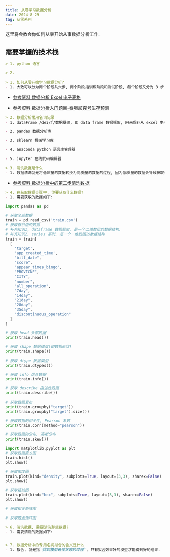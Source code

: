 ```yaml
---
title: 从零学习数据分析
date: 2024-8-29
tag: 从零系列
---
```

这里将会教会你如何从零开始从事数据分析工作.

## 需要掌握的技术栈
``` md
> 1. python 语言

> 2. 
```

``` md
> 1. 如何从零开始学习数据分析?
- 1. 大致可以分为两个阶段共六步, 两个阶段指训练阶段和测试阶段, 每个阶段又分为 3 步, 即获取数据(获取全部数据), 清洗数据(增量清洗, 减量清洗), 和分析数据(获取特征变量和目标变量, 利用模型机械训练, 交叉验证模型 score 得分).
```
- [参考资料 数据分析 Excel 电子表格](https://www.bilibili.com/video/BV14K4y1h7p3/?spm_id_from=333.337.search-card.all.click&vd_source=d8f1a92a6819b609cd269c666021ba71)

- [参考资料 数据分析入门题目-泰坦尼克号生存预测](https://blog.csdn.net/s_m_c/article/details/112653259)

``` md
> 2. 数据分析常用名词记录
- 1. dataFrame /deɪ/f/数据框架, 即 data frame 数据框架, 用来保存从 excel 电子表格所读取的数据.

- 2. pandas 数据分析库

- 3. sklearn 机械学习库

- 4. anaconda python 语言库管理器

- 5. jupyter 在线代码编辑器
```

``` md
> 3. 清洗数据是什么
- 1. 数据清洗就是将低质量的数据转换为高质量的数据的过程, 因为低质量的数据会导致获取低质量的分析结果和挖掘结果.
```
- [参考资料 数据分析中的第二步清洗数据](https://www.bilibili.com/video/BV1qb411M7ew/?spm_id_from=333.337.search-card.all.click&vd_source=d8f1a92a6819b609cd269c666021ba71)

``` md
> 4. 在获取数据步骤中, 你要获取什么数据?
- 1. 需要获取的数据如下:
```
``` python
import pandas as pd

# 获取全部数据
train = pd.read_csv('train.csv')
# 获取有价值的数据
# 补充知识1, dataframe 数据框架, 是一个二维数组的数据结构. 
# 补充知识2, series 系列, 是一个一维数组的数据结构
train = train[
  [
    'target', 
    'app_created_time', 
    "bill_date", 
    "score", 
    "appear_times_bingo", 
    "PROVICNE", 
    "CITY", 
    "number", 
    "all_operation", 
    "7day", 
    "14day", 
    "21day", 
    "28day", 
    "35day", 
    "discontinuous_operation"
  ]
]

# 获取 head 头部数据
print(train.head())

# 获取 shape 数据维度(即数据形状)
print(train.shape())

# 获取 dtype 数据类型
print(train.dtypes())

# 获取 info 信息数据
print(train.info())

# 获取 describe 描述性数据
print(train.describe())

# 获取数据发布
print(train.groupby("target"))
print(train.groupby("target").size())

# 获取数据的相关性, Pearson 系数
print(train.corr(method="pearson"))

# 获取数据的分布, 高斯分布
print(train.skew())

import matplotlib.pyplot as plt
# 获取数据直方图
train.hist()
plt.show()

# 获取密度图
train.plot(kind="density", subplots=True, layout=(3,3), sharex=False)
plt.show()

# 获取箱线图
train.plot(kind="box", subplots=True, layout=(3,3), sharex=False)
plt.show()

# 获取相关矩阵图

# 获取散点矩阵图

```

``` md
> 6. 清洗数据, 需要清洗那些数据?
- 1. 需要清洗的数据如下:
```
``` python

```

``` md
> 7. 数据分析中的专用名词拟合的含义是什么
- 1. 拟合, 就是指`找到模型最佳状态的过程`, 只有拟合效果好的模型才能得到好的结果.
```
